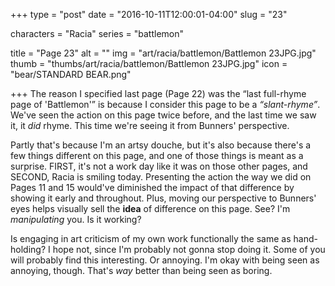 +++
type = "post"
date = "2016-10-11T12:00:01-04:00"
slug = "23"

characters = "Racia"
series = "battlemon"

title = "Page 23"
alt = ""
img = "art/racia/battlemon/Battlemon 23JPG.jpg"
thumb = "thumbs/art/racia/battlemon/Battlemon 23JPG.jpg"
icon = "bear/STANDARD BEAR.png"


+++
The reason I specified last page (Page 22) was the “last full-rhyme page of 'Battlemon'” is because I consider this page to be a <em>“slant-rhyme”</em>. We've seen the action on this page twice before, and the last time we saw it, it <em>did</em> rhyme. This time we're seeing it from Bunners' perspective.

Partly that's because I'm an artsy douche, but it's also because there's a few things different on this page, and one of those things is meant as a surprise. FIRST, it's not a work day like it was on those other pages, and SECOND, Racia is smiling today. Presenting the action the way we did on Pages 11 and 15 would've diminished the impact of that difference by showing it early and throughout. Plus, moving our perspective to Bunners' eyes helps visually sell the <b>idea</b> of difference on this page. See? I'm <em>manipulating</em> you. Is it working?

Is engaging in art criticism of my own work functionally the same as hand-holding? I hope not, since I'm probably not gonna stop doing it. Some of you will probably find this interesting. Or annoying. I'm okay with being seen as annoying, though. That's <em>way</em> better than being seen as boring.
